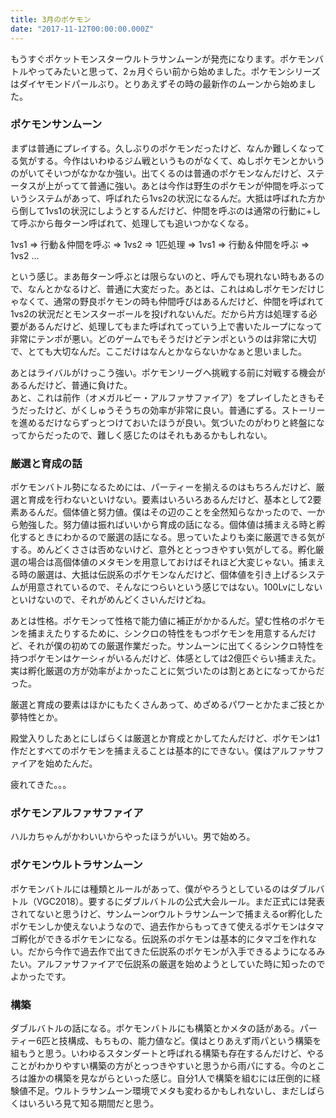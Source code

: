 ```yaml
---
title: 3月のポケモン
date: "2017-11-12T00:00:00.000Z"
---
```


もうすぐポケットモンスターウルトラサンムーンが発売になります。ポケモンバトルやってみたいと思って、2ヵ月ぐらい前から始めました。ポケモンシリーズはダイヤモンドパールぶり。とりあえずその時の最新作のムーンから始めました。

### ポケモンサンムーン
まずは普通にプレイする。久しぶりのポケモンだったけど、なんか難しくなってる気がする。今作はいわゆるジム戦というものがなくて、ぬしポケモンとかいうのがいてそいつがなかなか強い。出てくるのは普通のポケモンなんだけど、ステータスが上がってて普通に強い。あとは今作は野生のポケモンが仲間を呼ぶっていうシステムがあって、呼ばれたら1vs2の状況になるんだ。大抵は呼ばれた方から倒して1vs1の状況にしようとするんだけど、仲間を呼ぶのは通常の行動に+して呼ぶから毎ターン呼ばれて、処理しても追いつかなくなる。

1vs1 ⇒ 行動＆仲間を呼ぶ ⇒ 1vs2 ⇒ 1匹処理 ⇒ 1vs1 ⇒ 行動＆仲間を呼ぶ ⇒ 1vs2 ...

という感じ。まあ毎ターン呼ぶとは限らないのと、呼んでも現れない時もあるので、なんとかなるけど、普通に大変だった。あとは、これはぬしポケモンだけじゃなくて、通常の野良ポケモンの時も仲間呼びはあるんだけど、仲間を呼ばれて1vs2の状況だとモンスターボールを投げれないんだ。だから片方は処理する必要があるんだけど、処理してもまた呼ばれてっていう上で書いたループになって非常にテンポが悪い。どのゲームでもそうだけどテンポというのは非常に大切で、とても大切なんだ。ここだけはなんとかならないかなぁと思いました。

あとはライバルがけっこう強い。ポケモンリーグへ挑戦する前に対戦する機会があるんだけど、普通に負けた。  
あと、これは前作（オメガルビー・アルファサファイア）をプレイしたときもそうだったけど、がくしゅうそうちの効率が非常に良い。普通にずる。ストーリーを進めるだけならずっとつけておいたほうが良い。気づいたのがわりと終盤になってからだったので、難しく感じたのはそれもあるかもしれない。

### 厳選と育成の話
ポケモンバトル勢になるためには、パーティーを揃えるのはもちろんだけど、厳選と育成を行わないといけない。要素はいろいろあるんだけど、基本として2要素あるんだ。個体値と努力値。僕はその辺のことを全然知らなかったので、一から勉強した。努力値は振ればいいから育成の話になる。個体値は捕まえる時と孵化するときにわかるので厳選の話になる。思っていたよりも楽に厳選できる気がする。めんどくささは否めないけど、意外ととっつきやすい気がしてる。孵化厳選の場合は高個体値のメタモンを用意しておけばそれほど大変じゃない。捕まえる時の厳選は、大抵は伝説系のポケモンなんだけど、個体値を引き上げるシステムが用意されているので、そんなにつらいという感じではない。100Lvにしないといけないので、それがめんどくさいんだけどね。

あとは性格。ポケモンって性格で能力値に補正がかかるんだ。望む性格のポケモンを捕まえたりするために、シンクロの特性をもつポケモンを用意するんだけど、それが僕の初めての厳選作業だった。サンムーンに出てくるシンクロ特性を持つポケモンはケーシィがいるんだけど、体感としては2億匹ぐらい捕まえた。実は孵化厳選の方が効率がよかったことに気づいたのは割とあとになってからだった。

厳選と育成の要素はほかにもたくさんあって、めざめるパワーとかたまご技とか夢特性とか。

殿堂入りしたあとにしばらくは厳選とか育成とかしてたんだけど、ポケモンは1作だとすべてのポケモンを捕まえることは基本的にできない。僕はアルファサファイアを始めたんだ。

疲れてきた。。。

### ポケモンアルファサファイア

ハルカちゃんがかわいいからやったほうがいい。男で始めろ。

### ポケモンウルトラサンムーン

ポケモンバトルには種類とルールがあって、僕がやろうとしているのはダブルバトル（VGC2018）。要するにダブルバトルの公式大会ルール。まだ正式には発表されてないと思うけど、サンムーンorウルトラサンムーンで捕まえるor孵化したポケモンしか使えないようなので、過去作からもってきて使えるポケモンはタマゴ孵化ができるポケモンになる。伝説系のポケモンは基本的にタマゴを作れない。だから今作で過去作で出てきた伝説系のポケモンが入手できるようになるみたい。アルファサファイアで伝説系の厳選を始めようとしていた時に知ったのでよかったです。

### 構築
ダブルバトルの話になる。ポケモンバトルにも構築とかメタの話がある。パーティー6匹と技構成、もちもの、能力値など。僕はとりあえず雨パという構築を組もうと思う。いわゆるスタンダートと呼ばれる構築も存在するんだけど、やることがわかりやすい構築の方がとっつきやすいと思うから雨パにする。今のところは誰かの構築を見ながらといった感じ。自分1人で構築を組むには圧倒的に経験値不足。ウルトラサンムーン環境でメタも変わるかもしれないし、まだしばらくはいろいろ見て知る期間だと思う。